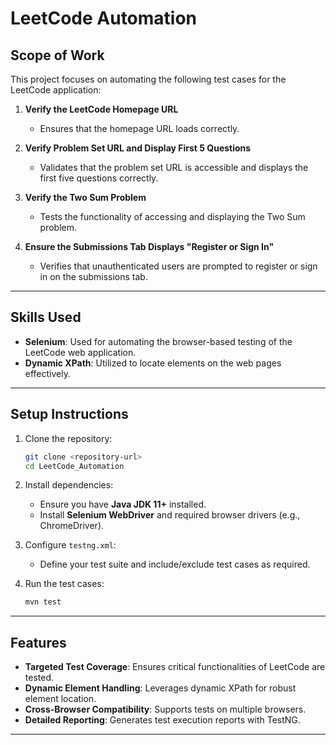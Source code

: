 # LeetCode Automation

## Scope of Work

This project focuses on automating the following test cases for the LeetCode application:

1. **Verify the LeetCode Homepage URL**
   - Ensures that the homepage URL loads correctly.

2. **Verify Problem Set URL and Display First 5 Questions**
   - Validates that the problem set URL is accessible and displays the first five questions correctly.

3. **Verify the Two Sum Problem**
   - Tests the functionality of accessing and displaying the Two Sum problem.

4. **Ensure the Submissions Tab Displays "Register or Sign In"**
   - Verifies that unauthenticated users are prompted to register or sign in on the submissions tab.

---

## Skills Used

- **Selenium**: Used for automating the browser-based testing of the LeetCode web application.
- **Dynamic XPath**: Utilized to locate elements on the web pages effectively.

---

## Setup Instructions

1. Clone the repository:
   ```bash
   git clone <repository-url>
   cd LeetCode_Automation
   ```

2. Install dependencies:
   - Ensure you have **Java JDK 11+** installed.
   - Install **Selenium WebDriver** and required browser drivers (e.g., ChromeDriver).
   
3. Configure `testng.xml`:
   - Define your test suite and include/exclude test cases as required.

4. Run the test cases:
   ```bash
   mvn test
   ```

---

## Features

- **Targeted Test Coverage**: Ensures critical functionalities of LeetCode are tested.
- **Dynamic Element Handling**: Leverages dynamic XPath for robust element location.
- **Cross-Browser Compatibility**: Supports tests on multiple browsers.
- **Detailed Reporting**: Generates test execution reports with TestNG.

---

